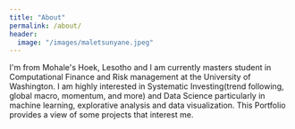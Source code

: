 ```yaml
---
title: "About"
permalink: /about/
header:
  image: "/images/maletsunyane.jpeg"
---
```


I'm from Mohale's Hoek, Lesotho and I am currently masters student in Computational Finance and Risk management at the University of Washington. I am highly interested in Systematic Investing(trend following, global macro, momentum, and more) and Data Science particularly in machine learning, explorative analysis and data visualization.  This Portfolio provides a view of some projects that interest me.
